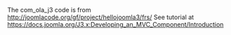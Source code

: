 The com_ola_j3 code is from http://joomlacode.org/gf/project/hellojoomla3/frs/
See tutorial at https://docs.joomla.org/J3.x:Developing_an_MVC_Component/Introduction

